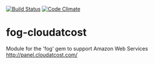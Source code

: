 [![Build Status](https://travis-ci.org/h0lyalg0rithm/fog-cloudatcost.svg?branch=master)](https://travis-ci.org/h0lyalg0rithm/fog-cloudatcost)
[![Code Climate](https://codeclimate.com/github/h0lyalg0rithm/fog-cloudatcost/badges/gpa.svg)](https://codeclimate.com/github/h0lyalg0rithm/fog-cloudatcost)

# fog-cloudatcost
Module for the 'fog' gem to support Amazon Web Services http://panel.cloudatcost.com/
